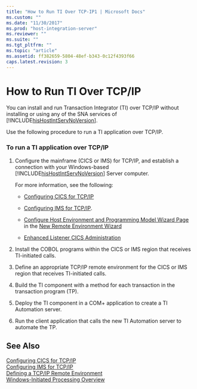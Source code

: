 ```yaml
---
title: "How to Run TI Over TCP-IP1 | Microsoft Docs"
ms.custom: ""
ms.date: "11/30/2017"
ms.prod: "host-integration-server"
ms.reviewer: ""
ms.suite: ""
ms.tgt_pltfrm: ""
ms.topic: "article"
ms.assetid: ff382659-5804-48ef-b343-0c12f4393f66
caps.latest.revision: 3
---
```

# How to Run TI Over TCP/IP
You can install and run Transaction Integrator (TI) over TCP/IP without installing or using any of the SNA services of [!INCLUDE[hisHostIntServNoVersion](../includes/hishostintservnoversion-md.md)].  
  
 Use the following procedure to run a TI application over TCP/IP.  
  
### To run a TI application over TCP/IP  
  
1.  Configure the mainframe (CICS or IMS) for TCP/IP, and establish a connection with your Windows-based [!INCLUDE[hisHostIntServNoVersion](../includes/hishostintservnoversion-md.md)] Server computer.  
  
     For more information, see the following:  
  
    -   [Configuring CICS for TCP/IP](../core/configuring-cics-for-tcp-ip1.md)  
  
    -   [Configuring IMS for TCP/IP](../core/configuring-ims-for-tcp-ip1.md).  
  
    -   [Configure Host Environment and Programming Model Wizard Page](../core/configure-host-environment-and-programming-model-wizard-page1.md) in the [New Remote Environment Wizard](../core/new-remote-environment-wizard2.md)  
  
    -   [Enhanced Listener CICS Administration](../core/enhanced-listener-cics-administration1.md)  
  
2.  Install the COBOL programs within the CICS or IMS region that receives TI-initiated calls.  
  
3.  Define an appropriate TCP/IP remote environment for the CICS or IMS region that receives TI-initiated calls.  
  
4.  Build the TI component with a method for each transaction in the transaction program (TP).  
  
5.  Deploy the TI component in a COM+ application to create a TI Automation server.  
  
6.  Run the client application that calls the new TI Automation server to automate the TP.  
  
## See Also  
 [Configuring CICS for TCP/IP](../core/configuring-cics-for-tcp-ip1.md)   
 [Configuring IMS for TCP/IP](../core/configuring-ims-for-tcp-ip1.md)   
 [Defining a TCP/IP Remote Environment](../core/defining-a-tcp-ip-remote-environment1.md)   
 [Windows-Initiated Processing Overview](../core/windows-initiated-processing-overview1.md)